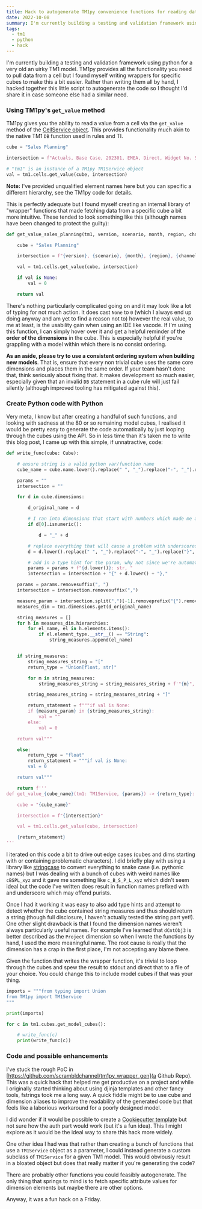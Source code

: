 ```yaml
---
title: Hack to autogenerate TM1py convenience functions for reading data from cubes
date: 2022-10-08
summary: I'm currently building a testing and validation framework using python for a very old an uirky TM1 model. TM1py provides all the functionality you need to pull data from a cell but I found myself writing wrappers for specific cubes to make this a bit easier. Rather than writing them all by hand, I hacked together this little script to autogenerate the code so I thought I'd share it in case someone else had a similar need.
tags:
  - tm1
  - python
  - hack
---
```


I'm currently building a testing and validation framework using python for a very old an uirky TM1 model. TM1py provides all the functionality you need to pull data from a cell but I found myself writing wrappers for specific cubes to make this a bit easier. Rather than writing them all by hand, I hacked together this little script to autogenerate the code so I thought I'd share it in case someone else had a similar need.

### Using TM1py's `get_value` method

TM1py gives you the ability to read a value from a cell via the `get_value` method of the [CellService object](https://github.com/cubewise-code/tm1py/blob/master/TM1py/Services/CellService.py). This provides functionality much akin to the native TM1 `DB` function used in rules and TI.

```python
cube = "Sales Planning"

intersection = f"Actuals, Base Case, 202301, EMEA, Direct, Widget No. 5, Amount"

# "tm1" is an instance of a TM1py TM1Service object
val = tm1.cells.get_value(cube, intersection)

```

**Note:** I've provided unqualified element names here but you can specific a different hierarchy, see the TM1py code for details.

This is perfectly adequate but I found myself creating an internal library of "wrapper" functions that made fetching data from a specific cube a bit more intuitive. These tended to look something like this (although names have been changed to protect the guilty):

```python
def get_value_sales_planning(tm1, version, scenario, month, region, channel, product, measure):

    cube = "Sales Planning"

    intersection = f"{version}, {scenario}, {month}, {region}, {channel}, {product}, {measure}"

    val = tm1.cells.get_value(cube, intersection)

    if val is None:
        val = 0

    return val

```

There's nothing particularly complicated going on and it may look like a lot of typing for not much action. It does cast `None` to `0` (which I always end up doing anyway and am yet to find a reason not to) however the real value, to me at least, is the usability gain when using an IDE like vscode. If I'm using this function, I can simply hover over it and get a helpful reminder of the **order of the dimensions** in the cube. This is especially helpful if you're grappling with a model within which there is no consist ordering.

**As an aside, please try to use a consistent ordering system when building new models**. That is, ensure that every non trivial cube uses the same core dimensions and places them in the same order. If your team hasn't done that, think seriously about fixing that. It makes development so much easier, especially given that an invalid `DB` statement in a cube rule will just fail silently (although improved tooling has mitigated against this).

### Create Python code with Python

Very meta, I know but after creating a handful of such functions, and looking with sadness at the 80 or so remaining model cubes, I realised it would be pretty easy to generate the code automatically by just looping through the cubes using the API. So in less time than it's taken me to write this blog post, I came up with this simple, if unnatractive, code:

```python
def write_func(cube: Cube):

    # ensure string is a valid python var/function name
    cube_name = cube.name.lower().replace(" ", "_").replace("-", "_").replace("}", "_")

    params = ""
    intersection = ""

    for d in cube.dimensions:

        d_original_name = d

        # I ran into dimensions that start with numbers which made me a bit sad
        if d[0].isnumeric():

            d = "_" + d

        # replace everything that will cause a problem with underscores
        d = d.lower().replace(" ", "_").replace("-", "_").replace("}", "_")

        # add in a type hint for the param, why not since we're automating?
        params = params + f"{d.lower()}: str, "
        intersection = intersection + "{" + d.lower() + "},"

    params = params.removesuffix(", ")
    intersection = intersection.removesuffix(",")

    measure_param = intersection.split(",")[-1].removeprefix("{").removesuffix("}")
    measures_dim = tm1.dimensions.get(d_original_name)

    string_measures = []
    for h in measures_dim.hierarchies:
        for el_name, el in h.elements.items():
            if el.element_type.__str__() == "String":
                string_measures.append(el_name)


    if string_measures:
        string_measures_string = "["
        return_type = "Union[float, str]"

        for m in string_measures:
            string_measures_string = string_measures_string + f'"{m}", '

        string_measures_string = string_measures_string + "]"

        return_statement = f"""if val is None:
        if {measure_param} in {string_measures_string}:
            val = ""
        else:
            val = 0

    return val"""

    else:
        return_type = "float"
        return_statement = """if val is None:
        val = 0

    return val"""

    return f'''
def get_value_{cube_name}(tm1: TM1Service, {params}) -> {return_type}:

    cube = "{cube_name}"

    intersection = f"{intersection}"

    val = tm1.cells.get_value(cube, intersection)

    {return_statement}
'''
```

I iterated on this code a bit to drive out edge cases (cubes and dims starting with or containing problematic characters). I did briefly play with using a library like [stringcase](https://github.com/okunishinishi/python-stringcase) to convert everything to snake case (i.e. pythonic names) but I was dealing with a bunch of cubes with weird names like `cBSPL_xyz` and it gave me something like `c_B_S_P_L_xyz` which didn't seem ideal but the code I've written does result in function names prefixed with and underscore which may offend purists.

Once I had it working it was easy to also add type hints and attempt to detect whether the cube contained string measures and thus should return a string (though full disclosure, I haven't actually tested the string part yet!). One other slight drawback is that I found the dimension names weren't always particularly useful names. For example I've learned that `dCntObj3` is better described as the `Project` dimension so when I wrote the functions by hand, I used the more meaningful name. The root cause is really that the dimension has a crap in the first place, I'm not accepting any blame there.

Given the function that writes the wrapper function, it's trivial to loop through the cubes and spew the result to stdout and direct that to a file of your choice. You could change this to include model cubes if that was your thing.

```python
imports = """from typing import Union
from TM1py import TM1Service
"""

print(imports)

for c in tm1.cubes.get_model_cubes():

    # write_func(c)
    print(write_func(c))
```

### Code and possible enhancements

I've stuck the rough PoC in [https://github.com/scrambldchannel/tm1py_wrapper_gen](a Github Repo). This was a quick hack that helped me get productive on a project and while I originally started thinking about using djinja templates and other fancy tools, fstrings took me a long way. A quick fiddle might be to use cube and dimension aliases to improve the readability of the generated code but that feels like a laborious workaround for a poorly designed model.

I did wonder if it would be possible to create a [Cookiecutter template](https://github.com/cookiecutter/cookiecutter) but not sure how the auth part would work (but it's a fun idea). This I might explore as it would be the ideal way to share this hack more widely.

One other idea I had was that rather than creating a bunch of functions that use a `TM1Service` object as a parameter, I could instead generate a custom subclass of `TM1Service` for a given TM1 model. This would obviously result in a bloated object but does that really matter if you're generating the code?

There are probably other functions you could feasibly autogenerate. The only thing that springs to mind is to fetch specific attribute values for dimension elements but maybe there are other options.

Anyway, it was a fun hack on a Friday.

